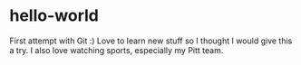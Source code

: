 # hello-world
First attempt with Git :)
Love to learn new stuff so I thought I would give this a try. 
I also love watching sports, especially my Pitt team.
